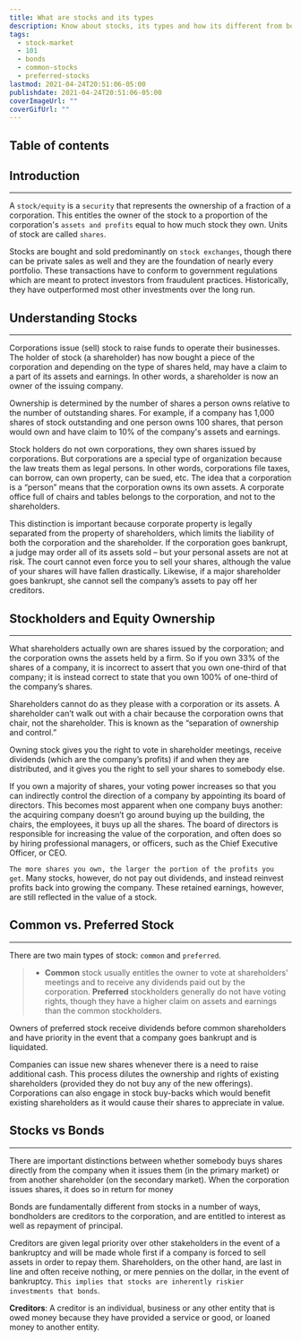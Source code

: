 ```yaml
---
title: What are stocks and its types
description: Know about stocks, its types and how its different from bonds.
tags:
  - stock-market
  - 101
  - bonds
  - common-stocks
  - preferred-stocks
lastmod: 2021-04-24T20:51:06-05:00
publishdate: 2021-04-24T20:51:06-05:00
coverImageUrl: ""
coverGifUrl: ""
---
```


## Table of contents

## Introduction

---

A `stock/equity` is a `security` that represents the ownership of a fraction of a corporation. This entitles the owner of the stock to a proportion of the corporation's `assets and profits` equal to how much stock they own. Units of stock are called `shares`.

Stocks are bought and sold predominantly on `stock exchanges`, though there can be private sales as well and they are the foundation of nearly every portfolio. These transactions have to conform to government regulations which are meant to protect investors from fraudulent practices. Historically, they have outperformed most other investments over the long run.

## Understanding Stocks

---

Corporations issue (sell) stock to raise funds to operate their businesses. The holder of stock (a shareholder) has now bought a piece of the corporation and depending on the type of shares held, may have a claim to a part of its assets and earnings. In other words, a shareholder is now an owner of the issuing company.

Ownership is determined by the number of shares a person owns relative to the number of outstanding shares. For example, if a company has 1,000 shares of stock outstanding and one person owns 100 shares, that person would own and have claim to 10% of the company's assets and earnings.

Stock holders do not own corporations, they own shares issued by corporations. But corporations are a special type of organization because the law treats them as legal persons. In other words, corporations file taxes, can borrow, can own property, can be sued, etc. The idea that a corporation is a “person” means that the corporation owns its own assets. A corporate office full of chairs and tables belongs to the corporation, and not to the shareholders.

This distinction is important because corporate property is legally separated from the property of shareholders, which limits the liability of both the corporation and the shareholder. If the corporation goes bankrupt, a judge may order all of its assets sold – but your personal assets are not at risk. The court cannot even force you to sell your shares, although the value of your shares will have fallen drastically. Likewise, if a major shareholder goes bankrupt, she cannot sell the company’s assets to pay off her creditors.

## Stockholders and Equity Ownership

---

What shareholders actually own are shares issued by the corporation; and the corporation owns the assets held by a firm. So if you own 33% of the shares of a company, it is incorrect to assert that you own one-third of that company; it is instead correct to state that you own 100% of one-third of the company’s shares.

Shareholders cannot do as they please with a corporation or its assets. A shareholder can’t walk out with a chair because the corporation owns that chair, not the shareholder. This is known as the “separation of ownership and control.”

Owning stock gives you the right to vote in shareholder meetings, receive dividends (which are the company’s profits) if and when they are distributed, and it gives you the right to sell your shares to somebody else.

If you own a majority of shares, your voting power increases so that you can indirectly control the direction of a company by appointing its board of directors. This becomes most apparent when one company buys another: the acquiring company doesn’t go around buying up the building, the chairs, the employees, it buys up all the shares. The board of directors is responsible for increasing the value of the corporation, and often does so by hiring professional managers, or officers, such as the Chief Executive Officer, or CEO.

`The more shares you own, the larger the portion of the profits you get`. Many stocks, however, do not pay out dividends, and instead reinvest profits back into growing the company. These retained earnings, however, are still reflected in the value of a stock.

## Common vs. Preferred Stock

---

There are two main types of stock: `common` and `preferred`.

> - **Common** stock usually entitles the owner to vote at shareholders' meetings and to receive any dividends paid out by the corporation. **Preferred** stockholders generally do not have voting rights, though they have a higher claim on assets and earnings than the common stockholders.

Owners of preferred stock receive dividends before common shareholders and have priority in the event that a company goes bankrupt and is liquidated.

Companies can issue new shares whenever there is a need to raise additional cash. This process dilutes the ownership and rights of existing shareholders (provided they do not buy any of the new offerings). Corporations can also engage in stock buy-backs which would benefit existing shareholders as it would cause their shares to appreciate in value.

## Stocks vs Bonds

---

There are important distinctions between whether somebody buys shares directly from the company when it issues them (in the primary market) or from another shareholder (on the secondary market). When the corporation issues shares, it does so in return for money

Bonds are fundamentally different from stocks in a number of ways, bondholders are creditors to the corporation, and are entitled to interest as well as repayment of principal.

Creditors are given legal priority over other stakeholders in the event of a bankruptcy and will be made whole first if a company is forced to sell assets in order to repay them. Shareholders, on the other hand, are last in line and often receive nothing, or mere pennies on the dollar, in the event of bankruptcy. `This implies that stocks are inherently riskier investments that bonds`.

**Creditors**: A creditor is an individual, business or any other entity that is owed money because they have provided a service or good, or loaned money to another entity.
